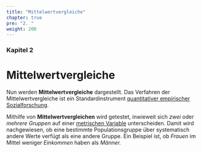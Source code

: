 ```yaml
---
title: "Mittelwertvergleiche"
chapter: true
pre: "2. "
weight: 200
---
```


### Kapitel  2

# Mittelwertvergleiche

Nun werden **Mittelwertvergleiche** dargestellt. Das Verfahren der Mittelwertvergleiche ist ein Standardinstrument [quantitativer empirischer Sozialforschung](../glossar/quantitativesozialforschung/index.html).

Mithilfe von **Mittelwertvergleichen** wird getestet, inwieweit sich *zwei* oder *mehrere Gruppen* auf einer [metrischen Variable](../glossar/metrischesskalenniveau/index.html) unterscheiden. Damit wird nachgewiesen, ob eine bestimmte Populationsgruppe über systematisch andere Werte verfügt als eine andere Gruppe. Ein Beispiel ist, ob *Frauen* im Mittel weniger *Einkommen* haben als *Männer.*
